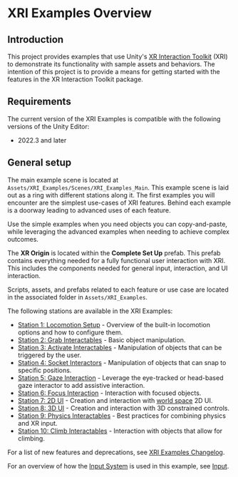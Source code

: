 # XRI Examples Overview

## Introduction

This project provides examples that use Unity's [XR Interaction Toolkit](https://docs.unity3d.com/Manual/com.unity.xr.interaction.toolkit.html) (XRI) to demonstrate its functionality with sample assets and behaviors.
The intention of this project is to provide a means for getting started with the features in the XR Interaction Toolkit package.

## Requirements
The current version of the XRI Examples is compatible with the following versions of the Unity Editor:

* 2022.3 and later

## General setup

The main example scene is located at `Assets/XRI_Examples/Scenes/XRI_Examples_Main`. This example scene is laid out as a ring with different stations along it. The first examples you will encounter are the simplest use-cases of XRI features. Behind each example is a doorway leading to advanced uses of each feature.

Use the simple examples when you need objects you can copy-and-paste, while leveraging the advanced examples when needing to achieve complex outcomes.

The **XR Origin** is located within the **Complete Set Up** prefab. This prefab contains everything needed for a fully functional user interaction with XRI. This includes the components needed for general input, interaction, and UI interaction.

Scripts, assets, and prefabs related to each feature or use case are located in the associated folder in `Assets/XRI_Examples`.

The following stations are available in the XRI Examples:

* [Station 1: Locomotion Setup](LocomotionSetup.md) - Overview of the built-in locomotion options and how to configure them.
* [Station 2: Grab Interactables](GrabInteractables.md) - Basic object manipulation.
* [Station 3: Activate Interactables](ActivateInteractables.md) - Manipulation of objects that can be triggered by the user.
* [Station 4: Socket Interactors](SocketInteractors.md) - Manipulation of objects that can snap to specific positions.
* [Station 5: Gaze Interaction](Gaze.md) - Leverage the eye-tracked or head-based gaze interactor to add assistive interaction.
* [Station 6: Focus Interaction](Focus.md) - Interaction with focused objects.
* [Station 7: 2D UI](UI-2D.md) - Creation and interaction with [world space](https://docs.unity3d.com/Packages/com.unity.ugui@1.0/manual/UICanvas.html#world-space) 2D UI.
* [Station 8: 3D UI](UI-3D.md) - Creation and interaction with 3D constrained controls.
* [Station 9: Physics Interactables](PhysicsInteractables.md) - Best practices for combining physics and XR input.
* [Station 10: Climb Interactables](ClimbInteractables.md) - Interaction with objects that allow for climbing.

For a list of new features and deprecations, see [XRI Examples Changelog](../CHANGELOG.md).

For an overview of how the [Input System](https://docs.unity3d.com/Manual/com.unity.inputsystem.html) is used in this example, see [Input](Input.md).
